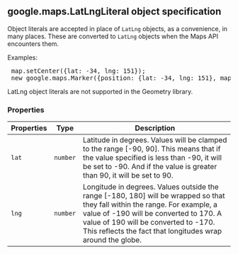 <h2 id="LatLngLiteral">
google.maps.LatLngLiteral
object specification
</h2><p>Object literals are accepted in place of <code>LatLng</code> objects, as a convenience, in many places. These are converted to <code>LatLng</code> objects when the Maps API encounters them. </p><p> Examples: </p><pre> map.setCenter({lat: -34, lng: 151});<br> new google.maps.Marker({position: {lat: -34, lng: 151}, map: map}); </pre><p class="note">LatLng object literals are not supported in the Geometry library.</p><p></p><h3>Properties</h3><table summary="interface LatLngLiteral - Properties" width="100%">
<thead>
<tr><th>Properties</th>
<th>Type</th>
<th>Description</th>
</tr></thead>
<tbody>
<tr>
<td><code>lat</code></td>
<td><code>number</code></td>
<td>Latitude in degrees. Values will be clamped to the range [-90, 90]. This means that if the value specified is less than -90, it will be set to -90. And if the value is greater than 90, it will be set to 90.</td>
</tr>
<tr>
<td><code>lng</code></td>
<td><code>number</code></td>
<td>Longitude in degrees. Values outside the range [-180, 180] will be wrapped so that they fall within the range. For example, a value of -190 will be converted to 170. A value of 190 will be converted to -170. This reflects the fact that longitudes wrap around the globe.</td>
</tr>
</tbody>
</table>